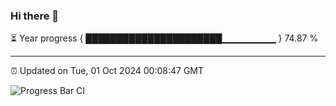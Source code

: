### Hi there 👋

⏳ Year progress { ██████████████████████▁▁▁▁▁▁▁▁ } 74.87 %

---

⏰ Updated on Tue, 01 Oct 2024 00:08:47 GMT

![Progress Bar CI](https://github.com/EinsPommes/EinsPommes/blob/main/.github/workflows/main.yml)
